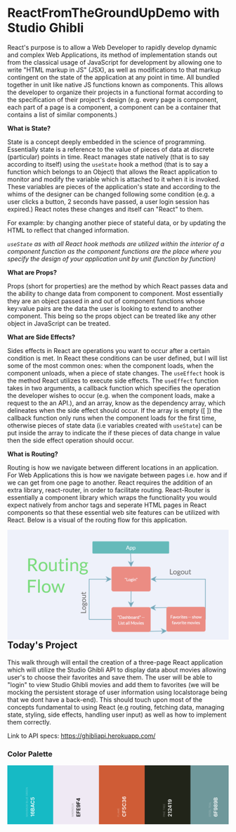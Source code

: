 # ReactFromTheGroundUpDemo with Studio Ghibli

React's purpose is to allow a Web Developer to rapidly develop dynamic and complex Web Applications, its method of implementation stands out from the classical usage of JavaScript for development by allowing one to write "HTML markup in JS" (JSX), as well as modifications to that markup contingent on the state of the application at any point in time. All bundled together in unit like native JS functions known as components. This allows the developer to organize their projects in a functional format according to the specification of their project's design (e.g. every page is component, each part of a page is a component, a component can be a container that contains a list of similar components.)  

**What is State?**

State is a concept deeply embedded in the science of programming. Essentially state is a reference to the value of pieces of data at discrete (particular) points in time. React manages state natively (that is to say according to itself) using the `useState` hook a method (that is to say a function which belongs to an Object) that allows the React application to monitor and modify the variable which is attached to it when it is invoked. These variables are pieces of the application's state and according to the whims of the designer can be changed following some condition (e.g. a user clicks a button, 2 seconds have passed, a user login session has expired.) React notes these changes and itself can "React" to them. 

For example: by changing another piece of stateful data, or by updating the HTML to reflect that changed information. 

 *`useState` as with all React hook methods are utilized within the interior of a component function as the component functions are the place where you specify the design of your application unit by unit (function by function)*

**What are Props?**

Props (short for properties) are the method by which React passes data and the ability to change data from component to component. Most essentially they are an object passed in and out of component functions whose key:value pairs are the data the user is looking to extend to another component. This being so the props object can be treated like any other object in JavaScript can be treated.

**What are Side Effects?**

Sides effects in React are operations you want to occur after a certain condition is met. In React these conditions can be user defined, but I will list some of the most common ones: when the component loads, when the component unloads, when a piece of state changes. The `useEffect` hook is the method React utilizes to execute side effects. The `useEffect` function takes in two arguments, a callback function which specifies the operation the developer wishes to occur (e.g. when the component loads, make a request to the an API.), and an array, know as the dependency array, which delineates when the side effect should occur. If the array is empty ([ ]) the callback function only runs when the component loads for the first time, otherwise pieces of state data (i.e variables created with `useState`) can be put inside the array to indicate the if these pieces of data change in value then the side effect operation should occur.

**What is Routing?**

Routing is how we navigate between different locations in an application. For Web Applications this is how we navigate between pages i.e. how and if we can get from one page to another. React requires the addition of an extra library, react-router, in order to facilitate routing. React-Router is essentially a component library which wraps the functionality you would expect natively from anchor tags and seperate HTML pages in React components so that these essential web site features can be utilized with React. Below is a visual of the routing flow for this application. 

<img src="./GhibliRouting.PNG"
     alt="Color Palette"
     style="float: left; margin-right: 10px;" /> 

## Today's Project 

This walk through will entail the creation of a three-page React application which will utilize the Studio Ghibli API to display data about movies allowing user's to choose their favorites and save them. The user will be able to "login" to view Studio Ghibli movies and add them to favorites (we will be mocking the persistent storage of user information using localstorage being that we dont have a back-end). This should touch upon most of the concepts fundamental to using React (e.g routing, fetching data, managing state, styling, side effects, handling user input) as well as how to implement them correctly. 

Link to API specs: https://ghibliapi.herokuapp.com/

### Color Palette 

<img src="./ghibli.png"
     alt="Color Palette"
     style="float: left; margin-right: 10px;" />






